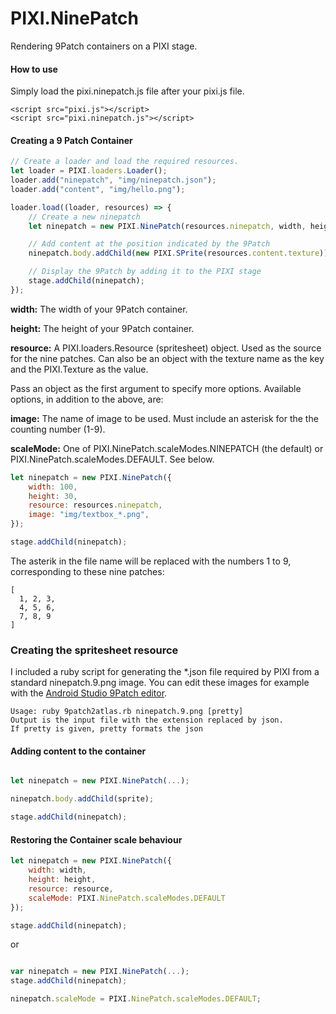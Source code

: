 PIXI.NinePatch
================

Rendering 9Patch containers on a PIXI stage.

#### How to use ####
Simply load the pixi.ninepatch.js file after your pixi.js file.
```
<script src="pixi.js"></script>
<script src="pixi.ninepatch.js"></script>
```

#### Creating a 9 Patch Container ####
```javascript
// Create a loader and load the required resources.
let loader = PIXI.loaders.Loader();
loader.add("ninepatch", "img/ninepatch.json");
loader.add("content", "img/hello.png");

loader.load((loader, resources) => {
    // Create a new ninepatch
    let ninepatch = new PIXI.NinePatch(resources.ninepatch, width, height);

    // Add content at the position indicated by the 9Patch
    ninepatch.body.addChild(new PIXI.SPrite(resources.content.texture));

    // Display the 9Patch by adding it to the PIXI stage
    stage.addChild(ninepatch);
});
```

__width:__ The width of your 9Patch container.

__height:__ The height of your 9Patch container.

__resource:__ A PIXI.loaders.Resource (spritesheet) object. Used as the source for the nine patches. Can also be an object with the texture name as the key and the PIXI.Texture as the value.

Pass an object as the first argument to specify more options. Available options, in addition to the above, are:

__image:__ The name of image to be used. Must include an asterisk for the the counting number (1-9).

__scaleMode:__ One of PIXI.NinePatch.scaleModes.NINEPATCH (the default) or PIXI.NinePatch.scaleModes.DEFAULT. See below.

```javascript
let ninepatch = new PIXI.NinePatch({
    width: 100,
    height: 30,
    resource: resources.ninepatch,
    image: "img/textbox_*.png",
});

stage.addChild(ninepatch);
```

The asterik in the file name will be replaced with the numbers 1 to 9, corresponding to these nine patches:

```
[ 
  1, 2, 3,
  4, 5, 6,
  7, 8, 9
]
```

### Creating the spritesheet resource ###

I included a ruby script for generating the *.json file required by PIXI
from a standard ninepatch.9.png image. You can edit these images for example
with the [Android Studio 9Patch editor](https://developer.android.com/studio/write/draw9patch.html).

```
Usage: ruby 9patch2atlas.rb ninepatch.9.png [pretty]
Output is the input file with the extension replaced by json.
If pretty is given, pretty formats the json
```

#### Adding content to the container ####

```javascript

let ninepatch = new PIXI.NinePatch(...);

ninepatch.body.addChild(sprite);

stage.addChild(ninepatch);
```


#### Restoring the Container scale behaviour ####

```javascript
let ninepatch = new PIXI.NinePatch({
    width: width,
    height: height,
    resource: resource,
    scaleMode: PIXI.NinePatch.scaleModes.DEFAULT
});

stage.addChild(ninepatch);
```

or

```javascript

var ninepatch = new PIXI.NinePatch(...);
stage.addChild(ninepatch);

ninepatch.scaleMode = PIXI.NinePatch.scaleModes.DEFAULT;
```

